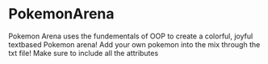 # PokemonArena
Pokemon Arena uses the fundementals of OOP to create a colorful, joyful textbased Pokemon arena! Add your own pokemon into the mix through the txt file! Make sure to include all the attributes
